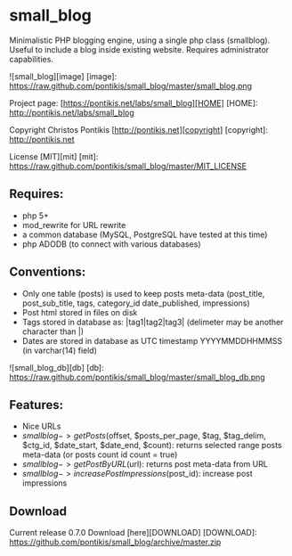 small_blog
==========

Minimalistic PHP blogging engine, using a single php class (smallblog). Useful to include a blog inside existing website. Requires administrator capabilities.

![small_blog][image]
[image]: https://raw.github.com/pontikis/small_blog/master/small_blog.png

Project page: [https://pontikis.net/labs/small_blog][HOME]
[HOME]: http://pontikis.net/labs/small_blog

Copyright Christos Pontikis [http://pontikis.net][copyright]
[copyright]: http://pontikis.net

License [MIT][mit]
[mit]: https://raw.github.com/pontikis/small_blog/master/MIT_LICENSE


Requires:
--------
* php 5+
* mod_rewrite for URL rewrite
* a common database (MySQL, PostgreSQL have tested at this time)
* php ADODB (to connect with various databases)

Conventions:
--------
* Only one table (posts) is used to keep posts meta-data (post_title, post_sub_title, tags, category_id date_published, impressions)
* Post html stored in files on disk
* Tags stored in database as: |tag1|tag2|tag3| (delimeter may be another character than |)
* Dates are stored in database as UTC timestamp YYYYMMDDHHMMSS (in varchar(14) field)

![small_blog_db][db]
[db]: https://raw.github.com/pontikis/small_blog/master/small_blog_db.png

Features:
--------
* Nice URLs
* $smallblog->getPosts($offset, $posts_per_page, $tag, $tag_delim, $ctg_id, $date_start, $date_end, $count): returns selected range posts meta-data (or posts count id count = true)
* $smallblog->getPostByURL($url): returns post meta-data from URL
* $smallblog->increasePostImpressions($post_id): increase post impressions

Download
-------
Current release 0.7.0 Download [here][DOWNLOAD]
[DOWNLOAD]: https://github.com/pontikis/small_blog/archive/master.zip

